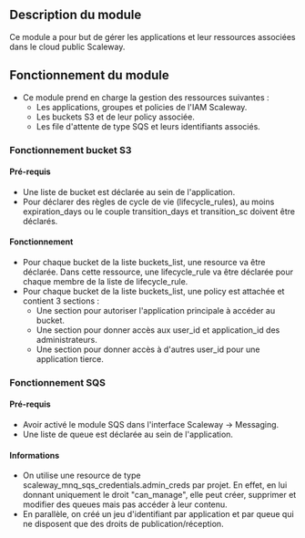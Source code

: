 ## Description du module

Ce module a pour but de gérer les applications et leur ressources associées dans le cloud public Scaleway.

## Fonctionnement du module

- Ce module prend en charge la gestion des ressources suivantes :
  - Les applications, groupes et policies de l'IAM Scaleway.
  - Les buckets S3 et de leur policy associée.
  - Les file d'attente de type SQS et leurs identifiants associés.

### Fonctionnement bucket S3

#### Pré-requis

- Une liste de bucket est déclarée au sein de l'application.
- Pour déclarer des règles de cycle de vie (lifecycle_rules), au moins expiration_days ou le couple transition_days et transition_sc doivent être déclarés.

#### Fonctionnement

- Pour chaque bucket de la liste buckets_list, une resource va être déclarée. Dans cette ressource, une lifecycle_rule va être déclarée pour chaque membre de la liste de lifecycle_rule.
- Pour chaque bucket de la liste buckets_list, une policy est attachée et contient 3 sections :
  - Une section pour autoriser l'application principale à accéder au bucket.
  - Une section pour donner accès aux user_id et application_id des administrateurs.
  - Une section pour donner accès à d'autres user_id pour une application tierce.

### Fonctionnement SQS

#### Pré-requis

- Avoir activé le module SQS dans l'interface Scaleway -> Messaging.
- Une liste de queue est déclarée au sein de l'application.

#### Informations

- On utilise une resource de type scaleway_mnq_sqs_credentials.admin_creds par projet. En effet, en lui donnant uniquement le droit "can_manage", elle peut créer, supprimer et modifier des queues mais pas accéder à leur contenu.
- En parallèle, on créé un jeu d'identifiant par application et par queue qui ne disposent que des droits de publication/réception.
